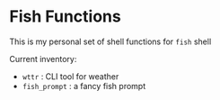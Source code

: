 # Fish Functions
This is my personal set of shell functions for `fish` shell

Current inventory:
- `wttr` : CLI tool for weather
- `fish_prompt` : a fancy fish prompt

